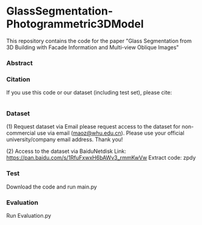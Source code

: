 # GlassSegmentation-Photogrammetric3DModel
This repository contains the code for the paper "Glass Segmentation from 3D Building with Facade Information and Multi-view Oblique Images"

### Abstract


### Citation
If you use this code or our dataset (including test set), please cite:

```

```
### Dataset
(1) Request dataset via Email 
please request access to the dataset for non-commercial use via email (maoz@whu.edu.cn). Please use your official university/company email address. Thank you!

(2) Access to the dataset via BaiduNetdisk
Link: https://pan.baidu.com/s/1RfuFxwxH6bAWv3_rmmKwVw  Extract code: zpdy

### Test
Download the code and run main.py


### Evaluation
Run Evaluation.py

